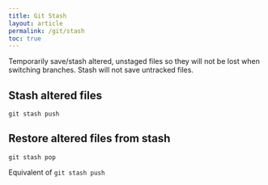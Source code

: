 ```yaml
---
title: Git Stash
layout: article
permalink: /git/stash
toc: true
---
```


Temporarily save/stash altered, unstaged files so they will not be lost when switching branches. Stash will not save untracked files.

## Stash altered files

```
git stash push
```

## Restore altered files from stash

```
git stash pop
```

Equivalent of `git stash push`
